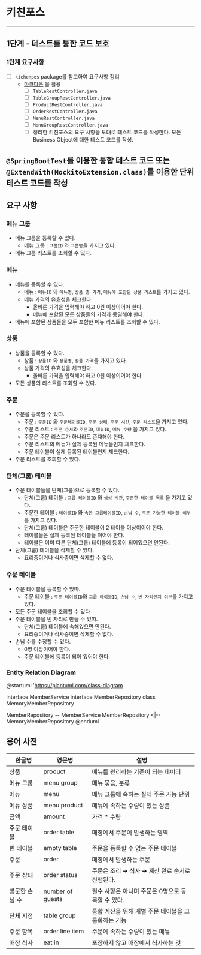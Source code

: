# 키친포스

---
## 1단계 - 테스트를 통한 코드 보호
### 1단계 요구사항
-[ ] ```kichenpos``` package를 참고하여 요구사항 정리
    * [마크다운](https://dooray.com/htmls/guides/markdown_ko_KR.html) 을 활용
        -[ ] ```TableRestController.java```
        -[ ] ```TableGroupRestController.java```
        -[ ] ```ProductRestController.java```
        -[ ] ```OrderRestController.java```
        -[ ] ```MenuRestController.java```
        -[ ] ```MenuGroupRestController.java```
        -[ ] 정리한 키친포스의 요구 사항을 토대로 테스트 코드를 작성한다. 모든 Business Object에 대한 테스트 코드를 작성. 

 ```@SpringBootTest```를 이용한 통합 테스트 코드 또는 ```@ExtendWith(MockitoExtension.class)```를 이용한 단위 테스트 코드를 작성
---
## 요구 사항

### 메뉴 그룹 
  * 메뉴 그룹을 등록할 수 있다.
    * 메뉴 그룹 : ```그룹ID``` 와 ```그룹명```을 가지고 있다.
  * 메뉴 그룹 리스트를 조회할 수 있다.

### 메뉴
  * 메뉴를 등록할 수 있다.
    * 메뉴 : ```메뉴ID``` 와 ```메뉴명```, ```상품 총 가격```, ```메뉴에 포함된 상품 리스트```를 가지고 있다.
    * 메뉴 가격의 유효성을 체크한다.
      * 올바른 가격을 입력해야 하고 0원 이상이어야 한다.
      * 메뉴에 포함된 모든 상품들의 가격과 동일해야 한다.
  * 메뉴에 포함된 상품들을 모두 포함한 메뉴 리스트를 조회할 수 있다.
### 상품
  * 상품을 등록할 수 있다.
    * 상품 : ```상품ID``` 와 ```상품명```, ```상품 가격```을 가지고 있다.
    * 상품 가격의 유효성을 체크한다.
      * 올바른 가격을 입력해야 하고 0원 이상이어야 한다.
  * 모든 상품의 리스트를 조회할 수 있다.

### 주문
  * 주문을 등록할 수 있따.
    * 주문 : ```주문ID``` 와 ```주문테이블ID```, ```주문 상태```, ```주문 시간```, ```주문 리스트```을 가지고 있다.
    * 주문 리스트 : ```주문 순서```와 ```주문ID```, ```메뉴ID```, ```메뉴 수량``` 을 가지고 있다.
    * 주문은 주문 리스트가 하나라도 존재해야 한다.
    * 주문 리스트의 메뉴가 실제 등록된 메뉴들인지 체크한다.
    * 주문 테이블이 실제 등록된 테이블인지 체크한다.
  * 주문 리스트를 조회할 수 있다.

### 단체(그룹) 테이블
  * 주문 테이블들을 단체(그룹)으로 등록할 수 있다.
    * 단체(그룹) 테이블 : ```그룹 테이블ID``` 와 ```생성 시간```, ```주문한 테이블 목록``` 을 가지고 있다.
    * 주문한 테이블 : ```테이블ID``` 와 ```속한 그룹테이블ID```, ```손님 수```, ```주문 가능한 테이블 여부``` 를 가지고 있다.
    * 단체(그룹) 테이블은 주문한 테이블이 2 테이블 이상이어야 한다.
    * 테이블들은 실제 등록된 테이블들 이어야 한다.
    * 테이블은 이미 다른 단체(그룹) 테이블에 등록이 되어있으면 안된다.
  * 단체(그룹) 테이블을 삭제할 수 있다.
    * 요리중이거나 식사중이면 삭제할 수 없다.

### 주문 테이블
  * 주문 테이블을 등록할 수 있따.
    * 주문 테이블 : ```주문 테이블ID```와 ```그룹 테이블ID```, ```손님 수```, ```빈 자리인지 여부```를 가지고 있다.
  * 모든 주문 테이블을 조회할 수 있다
  * 주문 테이블을 빈 자리로 만들 수 있따.
    * 단체(그룹) 테이블에 속해있으면 안된다.
    * 요리중이거나 식사중이면 삭제할 수 없다.
  * 손님 수를 수정할 수 있다.
    * 0명 이상이어야 한다.
    * 주문 테이블에 등록이 되어 있어야 한다.



### Entity Relation Diagram


@startuml
'https://plantuml.com/class-diagram

interface MemberService
interface MemberRepository
class MemoryMemberRepository

MemberRepository -- MemberService
MemberRepository <|-- MemoryMemberRepository
@enduml

## 용어 사전

| 한글명 | 영문명 | 설명 |
| --- | --- | --- |
| 상품 | product | 메뉴를 관리하는 기준이 되는 데이터 |
| 메뉴 그룹 | menu group | 메뉴 묶음, 분류 |
| 메뉴 | menu | 메뉴 그룹에 속하는 실제 주문 가능 단위 |
| 메뉴 상품 | menu product | 메뉴에 속하는 수량이 있는 상품 |
| 금액 | amount | 가격 * 수량 |
| 주문 테이블 | order table | 매장에서 주문이 발생하는 영역 |
| 빈 테이블 | empty table | 주문을 등록할 수 없는 주문 테이블 |
| 주문 | order | 매장에서 발생하는 주문 |
| 주문 상태 | order status | 주문은 조리 ➜ 식사 ➜ 계산 완료 순서로 진행된다. |
| 방문한 손님 수 | number of guests | 필수 사항은 아니며 주문은 0명으로 등록할 수 있다. |
| 단체 지정 | table group | 통합 계산을 위해 개별 주문 테이블을 그룹화하는 기능 |
| 주문 항목 | order line item | 주문에 속하는 수량이 있는 메뉴 |
| 매장 식사 | eat in | 포장하지 않고 매장에서 식사하는 것 |
